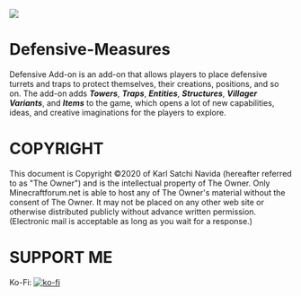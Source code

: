 ![](https://github.com/Virus5600/Defensive-Measures/blob/master/Defensive%20Measures%20Add-On%20Banner.png)
# Defensive-Measures
Defensive Add-on is an add-on that allows players to place defensive turrets and traps to protect themselves, their creations, positions, and so on. The add-on adds <b><i>Towers</i></b>, <b><i>Traps</i></b>, <b><i>Entities</i></b>, <b><i>Structures</i></b>, <b><i>Villager Variants</i></b>, and <b><i>Items</i></b> to the game, which opens a lot of new capabilities, ideas, and creative imaginations for the players to explore.

# COPYRIGHT
This document is Copyright ©2020 of Karl Satchi Navida (hereafter referred to as "The Owner") and is the intellectual property of The Owner. Only Minecraftforum.net is able to host any of The Owner's material without the consent of The Owner. It may not be placed on any other web site or otherwise distributed publicly without advance written permission. (Electronic mail is acceptable as long as you wait for a response.)

# SUPPORT ME
Ko-Fi: [![ko-fi](https://ko-fi.com/img/githubbutton_sm.svg)](https://ko-fi.com/D1D6BFRR3)